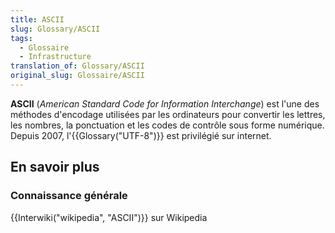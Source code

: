 ```yaml
---
title: ASCII
slug: Glossary/ASCII
tags:
  - Glossaire
  - Infrastructure
translation_of: Glossary/ASCII
original_slug: Glossaire/ASCII
---
```

**ASCII** (_American Standard Code for Information Interchange_) est l'une des méthodes d'encodage utilisées par les ordinateurs pour convertir les lettres, les nombres, la ponctuation et les codes de contrôle sous forme numérique. Depuis 2007, l'{{Glossary("UTF-8")}} est privilégié sur internet.

## En savoir plus

### Connaissance générale

{{Interwiki("wikipedia", "ASCII")}} sur Wikipedia
